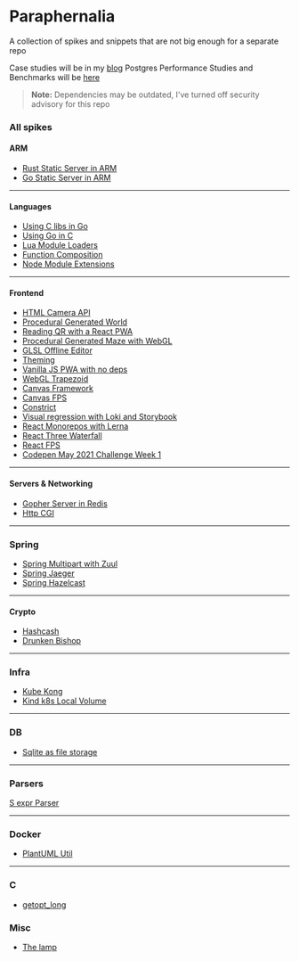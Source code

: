 # Paraphernalia

A collection of spikes and snippets that are not big enough for a separate repo

Case studies will be in my [blog](https://mark1626.github.io/)
Postgres Performance Studies and Benchmarks will be [here](https://github.com/Mark1626/postgres-benches)

> **Note:** Dependencies may be outdated, I've turned off security advisory for this repo

### All spikes

#### ARM

- [Rust Static Server in ARM](./arm-static-server/README.md)
- [Go Static Server in ARM](./go-static-server/README.md)

---

#### Languages

- [Using C libs in Go](./clib-to-go/README.md)
- [Using Go in C](./golib-to-c/README.md)
- [Lua Module Loaders](./lua-package-loader/README.md)
- [Function Composition](./function-compose/README.md)
- [Node Module Extensions](./node-module-extensions/README.md)

---

#### Frontend

- [HTML Camera API](./CameraApp/README.md)
- [Procedural Generated World](./perlin-terrain/README.md)
- [Reading QR with a React PWA](./react-camera-qr/README.md)
- [Procedural Generated Maze with WebGL](./react-three-maze/README.md)
- [GLSL Offline Editor](./shaders/README.md)
- [Theming](./theming/README.md)
- [Vanilla JS PWA with no deps](./vanilla-pwa/README.md)
- [WebGL Trapezoid](./webglTrapezoid/README.md)
- [Canvas Framework](./canvasFramework/README.md)
- [Canvas FPS](./canvasFps/README.md)
- [Constrict](./test-constrict/README.md)
- [Visual regression with Loki and Storybook](./visual-regression/README.md)
- [React Monorepos with Lerna](./lerna-react/README.md)
- [React Three Waterfall](./react-three-waterfall/README.md)
- [React FPS](./react-three-fps/README.md)
- [Codepen May 2021 Challenge Week 1](./codepen-may-2021/week1/README.md)

---

#### Servers & Networking

- [Gopher Server in Redis](./gopher/README.md)
- [Http CGI](./http-cgi/README.md)

---

### Spring

- [Spring Multipart with Zuul](./spring-proxy-multipart/README.md)
- [Spring Jaeger](./spring-tracing-jaeger/README.md)
- [Spring Hazelcast](./spring-hazelcast/README.md)

---

#### Crypto

- [Hashcash](./hashcash-test/hashcash-node/README.md)
- [Drunken Bishop](./drunken-bishop/README.md)

---

### Infra

- [Kube Kong](./kube-kong/README.md)
- [Kind k8s Local Volume](./k8s-local-volume/README.md)

---

### DB

- [Sqlite as file storage](./the-void/README.md)

---

### Parsers

[S expr Parser](./s-parser/README.md)

---

### Docker

- [PlantUML Util](./plantuml-util/README.md)

---

### C

- [getopt_long](./getopt-test/README.md)

### Misc

- [The lamp](./the-lamp/README.md)
